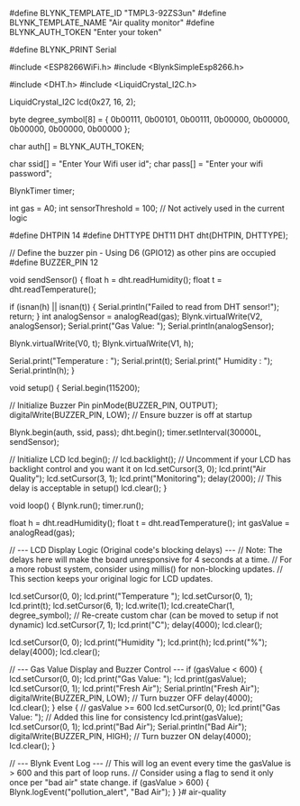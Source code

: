 #define BLYNK_TEMPLATE_ID "TMPL3-92ZS3un"
#define BLYNK_TEMPLATE_NAME "Air quality monitor"
#define BLYNK_AUTH_TOKEN "Enter your token"

#define BLYNK_PRINT Serial

#include <ESP8266WiFi.h>
#include <BlynkSimpleEsp8266.h>

#include <DHT.h>
#include <LiquidCrystal_I2C.h>

LiquidCrystal_I2C lcd(0x27, 16, 2);

byte degree_symbol[8] = {
  0b00111,
  0b00101,
  0b00111,
  0b00000,
  0b00000,
  0b00000,
  0b00000,
  0b00000
};

char auth[] = BLYNK_AUTH_TOKEN;

char ssid[] = "Enter Your Wifi user id";
char pass[] = "Enter your wifi password";

BlynkTimer timer;

int gas = A0;
int sensorThreshold = 100; // Not actively used in the current logic

#define DHTPIN 14
#define DHTTYPE DHT11
DHT dht(DHTPIN, DHTTYPE);

// Define the buzzer pin - Using D6 (GPIO12) as other pins are occupied
#define BUZZER_PIN 12

void sendSensor() {
  float h = dht.readHumidity();
  float t = dht.readTemperature();

  if (isnan(h) || isnan(t)) {
    Serial.println("Failed to read from DHT sensor!");
    return;
  }
  int analogSensor = analogRead(gas);
  Blynk.virtualWrite(V2, analogSensor);
  Serial.print("Gas Value: ");
  Serial.println(analogSensor);

  Blynk.virtualWrite(V0, t);
  Blynk.virtualWrite(V1, h);

  Serial.print("Temperature : ");
  Serial.print(t);
  Serial.print("    Humidity : ");
  Serial.println(h);
}

void setup() {
  Serial.begin(115200);

  // Initialize Buzzer Pin
  pinMode(BUZZER_PIN, OUTPUT);
  digitalWrite(BUZZER_PIN, LOW); // Ensure buzzer is off at startup

  Blynk.begin(auth, ssid, pass);
  dht.begin();
  timer.setInterval(30000L, sendSensor);

  // Initialize LCD
  lcd.begin();
  // lcd.backlight(); // Uncomment if your LCD has backlight control and you want it on
  lcd.setCursor(3, 0);
  lcd.print("Air Quality");
  lcd.setCursor(3, 1);
  lcd.print("Monitoring");
  delay(2000); // This delay is acceptable in setup()
  lcd.clear();
}

void loop() {
  Blynk.run();
  timer.run();

  float h = dht.readHumidity();
  float t = dht.readTemperature();
  int gasValue = analogRead(gas);

  // --- LCD Display Logic (Original code's blocking delays) ---
  // Note: The delays here will make the board unresponsive for 4 seconds at a time.
  // For a more robust system, consider using millis() for non-blocking updates.
  // This section keeps your original logic for LCD updates.

  lcd.setCursor(0, 0);
  lcd.print("Temperature ");
  lcd.setCursor(0, 1);
  lcd.print(t);
  lcd.setCursor(6, 1);
  lcd.write(1);
  lcd.createChar(1, degree_symbol); // Re-create custom char (can be moved to setup if not dynamic)
  lcd.setCursor(7, 1);
  lcd.print("C");
  delay(4000);
  lcd.clear();

  lcd.setCursor(0, 0);
  lcd.print("Humidity ");
  lcd.print(h);
  lcd.print("%");
  delay(4000);
  lcd.clear();

  // --- Gas Value Display and Buzzer Control ---
  if (gasValue < 600) {
    lcd.setCursor(0, 0);
    lcd.print("Gas Value: ");
    lcd.print(gasValue);
    lcd.setCursor(0, 1);
    lcd.print("Fresh Air");
    Serial.println("Fresh Air");
    digitalWrite(BUZZER_PIN, LOW); // Turn buzzer OFF
    delay(4000);
    lcd.clear();
  } else { // gasValue >= 600
    lcd.setCursor(0, 0);
    lcd.print("Gas Value: "); // Added this line for consistency
    lcd.print(gasValue);
    lcd.setCursor(0, 1);
    lcd.print("Bad Air");
    Serial.println("Bad Air");
    digitalWrite(BUZZER_PIN, HIGH); // Turn buzzer ON
    delay(4000);
    lcd.clear();
  }

  // --- Blynk Event Log ---
  // This will log an event every time the gasValue is > 600 and this part of loop runs.
  // Consider using a flag to send it only once per "bad air" state change.
  if (gasValue > 600) {
    Blynk.logEvent("pollution_alert", "Bad Air");
  }
}# air-quality
